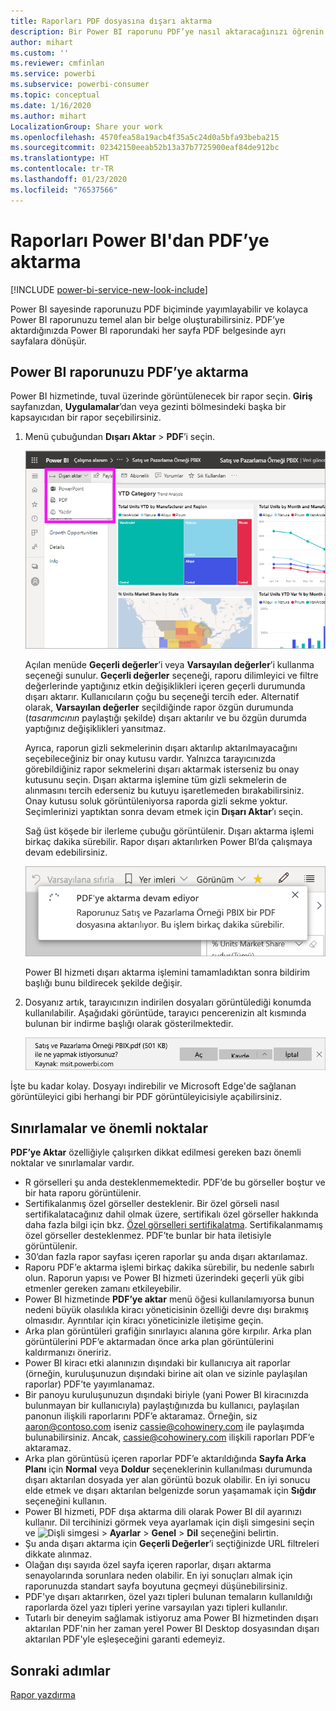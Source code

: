 ```yaml
---
title: Raporları PDF dosyasına dışarı aktarma
description: Bir Power BI raporunu PDF’ye nasıl aktaracağınızı öğrenin.
author: mihart
ms.custom: ''
ms.reviewer: cmfinlan
ms.service: powerbi
ms.subservice: powerbi-consumer
ms.topic: conceptual
ms.date: 1/16/2020
ms.author: mihart
LocalizationGroup: Share your work
ms.openlocfilehash: 4570fea58a19acb4f35a5c24d0a5bfa93beba215
ms.sourcegitcommit: 02342150eeab52b13a37b7725900eaf84de912bc
ms.translationtype: HT
ms.contentlocale: tr-TR
ms.lasthandoff: 01/23/2020
ms.locfileid: "76537566"
---
```

# <a name="export-reports-from-power-bi-to-pdf"></a>Raporları Power BI'dan PDF’ye aktarma

[!INCLUDE [power-bi-service-new-look-include](../includes/power-bi-service-new-look-include.md)]

Power BI sayesinde raporunuzu PDF biçiminde yayımlayabilir ve kolayca Power BI raporunuzu temel alan bir belge oluşturabilirsiniz. PDF’ye aktardığınızda Power BI raporundaki her sayfa PDF belgesinde ayrı sayfalara dönüşür.

## <a name="export-your-power-bi-report-to-pdf"></a>Power BI raporunuzu PDF’ye aktarma
Power BI hizmetinde, tuval üzerinde görüntülenecek bir rapor seçin. **Giriş** sayfanızdan, **Uygulamalar**’dan veya gezinti bölmesindeki başka bir kapsayıcıdan bir rapor seçebilirsiniz.

1. Menü çubuğundan **Dışarı Aktar** > **PDF**’i seçin.

    ![Menü çubuğundan Dışarı Aktar’ı seçme](media/end-user-pdf/power-bi-export.png)

    Açılan menüde **Geçerli değerler**’i veya **Varsayılan değerler**’i kullanma seçeneği sunulur. **Geçerli değerler** seçeneği, raporu dilimleyici ve filtre değerlerinde yaptığınız etkin değişiklikleri içeren geçerli durumunda dışarı aktarır. Kullanıcıların çoğu bu seçeneği tercih eder. Alternatif olarak, **Varsayılan değerler** seçildiğinde rapor özgün durumunda (*tasarımcının* paylaştığı şekilde) dışarı aktarılır ve bu özgün durumda yaptığınız değişiklikleri yansıtmaz.
    
    Ayrıca, raporun gizli sekmelerinin dışarı aktarılıp aktarılmayacağını seçebileceğiniz bir onay kutusu vardır. Yalnızca tarayıcınızda görebildiğiniz rapor sekmelerini dışarı aktarmak isterseniz bu onay kutusunu seçin. Dışarı aktarma işlemine tüm gizli sekmelerin de alınmasını tercih ederseniz bu kutuyu işaretlemeden bırakabilirsiniz. Onay kutusu soluk görüntüleniyorsa raporda gizli sekme yoktur. Seçimlerinizi yaptıktan sonra devam etmek için **Dışarı Aktar**’ı seçin.
    
    Sağ üst köşede bir ilerleme çubuğu görüntülenir. Dışarı aktarma işlemi birkaç dakika sürebilir. Rapor dışarı aktarılırken Power BI’da çalışmaya devam edebilirsiniz.

    ![Dışarı aktarma ilerleme durumu iletisi](media/end-user-pdf/power-bi-export-progress.png)

    Power BI hizmeti dışarı aktarma işlemini tamamladıktan sonra bildirim başlığı bunu bildirecek şekilde değişir.

2. Dosyanız artık, tarayıcınızın indirilen dosyaları görüntülediği konumda kullanılabilir. Aşağıdaki görüntüde, tarayıcı pencerenizin alt kısmında bulunan bir indirme başlığı olarak gösterilmektedir.

    ![İndirilen dosyanın konumu](media/end-user-pdf/power-bi-export-done.png)

İşte bu kadar kolay. Dosyayı indirebilir ve Microsoft Edge'de sağlanan görüntüleyici gibi herhangi bir PDF görüntüleyicisiyle açabilirsiniz.


## <a name="limitations-and-considerations"></a>Sınırlamalar ve önemli noktalar
**PDF’ye Aktar** özelliğiyle çalışırken dikkat edilmesi gereken bazı önemli noktalar ve sınırlamalar vardır.

* R görselleri şu anda desteklenmemektedir. PDF’de bu görseller boştur ve bir hata raporu görüntülenir. 
* Sertifikalanmış özel görseller desteklenir. Bir özel görseli nasıl sertifikalatacağınız dahil olmak üzere, sertifikalı özel görseller hakkında daha fazla bilgi için bkz. [Özel görselleri sertifikalatma](../developer/power-bi-custom-visuals-certified.md). Sertifikalanmamış özel görseller desteklenmez. PDF’te bunlar bir hata iletisiyle görüntülenir. 
* 30’dan fazla rapor sayfası içeren raporlar şu anda dışarı aktarılamaz.
* Raporu PDF’e aktarma işlemi birkaç dakika sürebilir, bu nedenle sabırlı olun. Raporun yapısı ve Power BI hizmeti üzerindeki geçerli yük gibi etmenler gereken zamanı etkileyebilir.
* Power BI hizmetinde **PDF’ye aktar** menü öğesi kullanılamıyorsa bunun nedeni büyük olasılıkla kiracı yöneticisinin özelliği devre dışı bırakmış olmasıdır. Ayrıntılar için kiracı yöneticinizle iletişime geçin.
* Arka plan görüntüleri grafiğin sınırlayıcı alanına göre kırpılır. Arka plan görüntülerini PDF’e aktarmadan önce arka plan görüntülerini kaldırmanızı öneririz.
* Power BI kiracı etki alanınızın dışındaki bir kullanıcıya ait raporlar (örneğin, kuruluşunuzun dışındaki birine ait olan ve sizinle paylaşılan raporlar) PDF’te yayımlanamaz.
* Bir panoyu kuruluşunuzun dışındaki biriyle (yani Power BI kiracınızda bulunmayan bir kullanıcıyla) paylaştığınızda bu kullanıcı, paylaşılan panonun ilişkili raporlarını PDF’e aktaramaz. Örneğin, siz aaron@contoso.com iseniz cassie@cohowinery.com ile paylaşımda bulunabilirsiniz. Ancak, cassie@cohowinery.com ilişkili raporları PDF’e aktaramaz.
* Arka plan görüntüsü içeren raporlar PDF’e aktarıldığında **Sayfa Arka Planı** için **Normal** veya **Doldur** seçeneklerinin kullanılması durumunda dışarı aktarılan dosyada yer alan görüntü bozuk olabilir. En iyi sonucu elde etmek ve dışarı aktarılan belgenizde sorun yaşamamak için **Sığdır** seçeneğini kullanın.
* Power BI hizmeti, PDF dışa aktarma dili olarak Power BI dil ayarınızı kullanır. Dil tercihinizi görmek veya ayarlamak için dişli simgesini seçin ve ![Dişli simgesi](media/end-user-powerpoint/power-bi-settings-icon.png) > **Ayarlar** > **Genel** > **Dil** seçeneğini belirtin.
* Şu anda dışarı aktarma için **Geçerli Değerler**’i seçtiğinizde URL filtreleri dikkate alınmaz.
* Olağan dışı sayıda özel sayfa içeren raporlar, dışarı aktarma senayolarında sorunlara neden olabilir. En iyi sonuçları almak için raporunuzda standart sayfa boyutuna geçmeyi düşünebilirsiniz.
* PDF'ye dışarı aktarırken, özel yazı tipleri bulunan temaların kullanıldığı raporlarda özel yazı tipleri yerine varsayılan yazı tipleri kullanılır.
* Tutarlı bir deneyim sağlamak istiyoruz ama Power BI hizmetinden dışarı aktarılan PDF'nin her zaman yerel Power BI Desktop dosyasından dışarı aktarılan PDF'yle eşleşeceğini garanti edemeyiz.

## <a name="next-steps"></a>Sonraki adımlar
[Rapor yazdırma](end-user-print.md)
